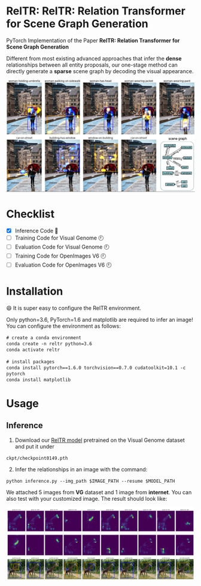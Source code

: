 # RelTR: RelTR: Relation Transformer for Scene Graph Generation

PyTorch Implementation of the Paper **RelTR: Relation Transformer for Scene Graph Generation**

Different from most existing advanced approaches that infer the **dense** relationships between all entity proposals, our one-stage method can directly generate a **sparse** scene graph by decoding the visual appearance.

<p align="center">
  <img src="demo/demo.png">
</p>

# Checklist

- [x] Inference Code :tada:
- [ ] Training Code for Visual Genome :clock9:
- [ ] Evaluation Code for Visual Genome :clock9:
- [ ] Training Code for OpenImages V6 :clock9:
- [ ] Evaluation Code for OpenImages V6 :clock9:

# Installation
:smile: It is super easy to configure the RelTR environment.

Only python=3.6, PyTorch=1.6 and matplotlib are required to infer an image!
You can configure the environment as follows:
```
# create a conda environment 
conda create -n reltr python=3.6
conda activate reltr

# install packages
conda install pytorch==1.6.0 torchvision==0.7.0 cudatoolkit=10.1 -c pytorch
conda install matplotlib
```

# Usage

## Inference
1. Download our [RelTR model](https://drive.google.com/file/d/1id6oD_iwiNDD6HyCn2ORgRTIKkPD3tUD/view) pretrained on the Visual Genome dataset and put it under 
```
ckpt/checkpoint0149.pth
```
2. Infer the relationships in an image with the command:
```
python inference.py --img_path $IMAGE_PATH --resume $MODEL_PATH
```
We attached 5 images from **VG** dataset and 1 image from **internet**. You can also test with your customized image. The result should look like:
<p align="center">
  <img src="demo/vg1_pred.png">
</p>

